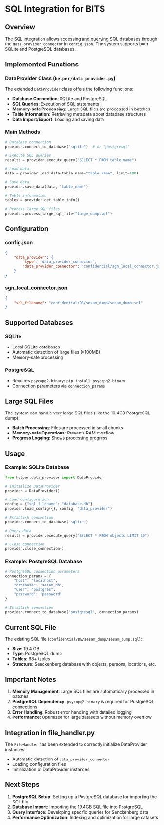# SQL Integration for BITS

## Overview

The SQL integration allows accessing and querying SQL databases through the `data_provider_connector` in `config.json`. The system supports both SQLite and PostgreSQL databases.

## Implemented Functions

### DataProvider Class (`helper/data_provider.py`)

The extended `DataProvider` class offers the following functions:

- **Database Connection**: SQLite and PostgreSQL
- **SQL Queries**: Execution of SQL statements
- **Memory-safe Processing**: Large SQL files are processed in batches
- **Table Information**: Retrieving metadata about database structures
- **Data Import/Export**: Loading and saving data

### Main Methods

```python
# Database connection
provider.connect_to_database("sqlite")  # or "postgresql"

# Execute SQL queries
results = provider.execute_query("SELECT * FROM table_name")

# Load data
data = provider.load_data(table_name="table_name", limit=100)

# Save data
provider.save_data(data, "table_name")

# Table information
tables = provider.get_table_info()

# Process large SQL files
provider.process_large_sql_file("large_dump.sql")
```

## Configuration

### config.json

```json
{
    "data_provider": {
        "type": "data_provider_connector",
        "data_provider_connector": "confidential/sgn_local_connector.json"
    }
}
```

### sgn_local_connector.json

```json
{
    "sql_filename": "confidential/DB/sesam_dump/sesam_dump.sql"
}
```

## Supported Databases

### SQLite
- Local SQLite databases
- Automatic detection of large files (>100MB)
- Memory-safe processing

### PostgreSQL
- Requires `psycopg2-binary`: `pip install psycopg2-binary`
- Connection parameters via `connection_params`

## Large SQL Files

The system can handle very large SQL files (like the 19.4GB PostgreSQL dump):

- **Batch Processing**: Files are processed in small chunks
- **Memory-safe Operations**: Prevents RAM overflow
- **Progress Logging**: Shows processing progress

## Usage

### Example: SQLite Database

```python
from helper.data_provider import DataProvider

# Initialize DataProvider
provider = DataProvider()

# Load configuration
config = {"sql_filename": "database.db"}
provider.load_config({}, config, "data_provider")

# Establish connection
provider.connect_to_database("sqlite")

# Query data
results = provider.execute_query("SELECT * FROM objects LIMIT 10")

# Close connection
provider.close_connection()
```

### Example: PostgreSQL Database

```python
# PostgreSQL connection parameters
connection_params = {
    "host": "localhost",
    "database": "sesam_db",
    "user": "postgres",
    "password": "password"
}

# Establish connection
provider.connect_to_database("postgresql", connection_params)
```

## Current SQL File

The existing SQL file (`confidential/DB/sesam_dump/sesam_dump.sql`):
- **Size**: 19.4 GB
- **Type**: PostgreSQL dump
- **Tables**: 68+ tables
- **Structure**: Senckenberg database with objects, persons, locations, etc.

## Important Notes

1. **Memory Management**: Large SQL files are automatically processed in batches
2. **PostgreSQL Dependency**: `psycopg2-binary` is required for PostgreSQL connections
3. **Error Handling**: Robust error handling with detailed logging
4. **Performance**: Optimized for large datasets without memory overflow

## Integration in file_handler.py

The `FileHandler` has been extended to correctly initialize DataProvider instances:

- Automatic detection of `data_provider_connector`
- Loading configuration files
- Initialization of DataProvider instances

## Next Steps

1. **PostgreSQL Setup**: Setting up a PostgreSQL database for importing the SQL file
2. **Database Import**: Importing the 19.4GB SQL file into PostgreSQL
3. **Query Interface**: Developing specific queries for Senckenberg data
4. **Performance Optimization**: Indexing and optimization for large datasets